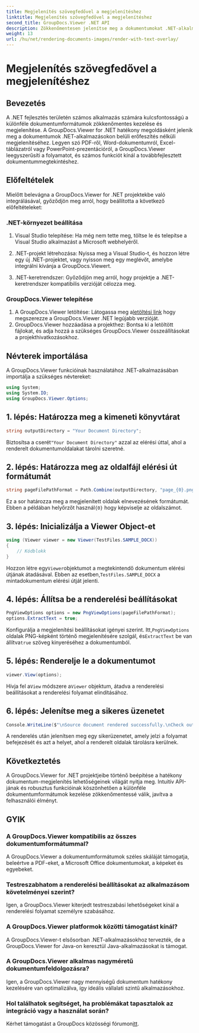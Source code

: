 ```yaml
---
title: Megjelenítés szövegfedővel a megjelenítéshez
linktitle: Megjelenítés szövegfedővel a megjelenítéshez
second_title: GroupDocs.Viewer .NET API
description: Zökkenőmentesen jelenítse meg a dokumentumokat .NET-alkalmazásokban a GroupDocs.Viewer segítségével, amely különféle formátumokat támogat a jobb felhasználói élmény érdekében.
weight: 13
url: /hu/net/rendering-documents-images/render-with-text-overlay/
---
```


# Megjelenítés szövegfedővel a megjelenítéshez

## Bevezetés
A .NET fejlesztés területén számos alkalmazás számára kulcsfontosságú a különféle dokumentumformátumok zökkenőmentes kezelése és megjelenítése. A GroupDocs.Viewer for .NET hatékony megoldásként jelenik meg a dokumentumok .NET-alkalmazásokon belüli erőfeszítés nélküli megjelenítéséhez. Legyen szó PDF-ről, Word-dokumentumról, Excel-táblázatról vagy PowerPoint-prezentációról, a GroupDocs.Viewer leegyszerűsíti a folyamatot, és számos funkciót kínál a továbbfejlesztett dokumentummegtekintéshez.
## Előfeltételek
Mielőtt belevágna a GroupDocs.Viewer for .NET projektekbe való integrálásával, győződjön meg arról, hogy beállította a következő előfeltételeket:
### .NET-környezet beállítása
1. Visual Studio telepítése: Ha még nem tette meg, töltse le és telepítse a Visual Studio alkalmazást a Microsoft webhelyéről.
   
2. .NET-projekt létrehozása: Nyissa meg a Visual Studio-t, és hozzon létre egy új .NET-projektet, vagy nyisson meg egy meglévőt, amelybe integrálni kívánja a GroupDocs.Viewert.
3. .NET-keretrendszer: Győződjön meg arról, hogy projektje a .NET-keretrendszer kompatibilis verzióját célozza meg.
### GroupDocs.Viewer telepítése
1.  A GroupDocs.Viewer letöltése: Látogassa meg a[letöltési link](https://releases.groupdocs.com/viewer/net/) hogy megszerezze a GroupDocs.Viewer .NET legújabb verzióját.
2. GroupDocs.Viewer hozzáadása a projekthez: Bontsa ki a letöltött fájlokat, és adja hozzá a szükséges GroupDocs.Viewer összeállításokat a projekthivatkozásokhoz.

## Névterek importálása
A GroupDocs.Viewer funkcióinak használatához .NET-alkalmazásában importálja a szükséges névtereket:
```csharp
using System;
using System.IO;
using GroupDocs.Viewer.Options;
```

## 1. lépés: Határozza meg a kimeneti könyvtárat
```csharp
string outputDirectory = "Your Document Directory";
```
 Biztosítsa a cserét`"Your Document Directory"` azzal az elérési úttal, ahol a renderelt dokumentumoldalakat tárolni szeretné.
## 2. lépés: Határozza meg az oldalfájl elérési út formátumát
```csharp
string pageFilePathFormat = Path.Combine(outputDirectory, "page_{0}.png");
```
 Ez a sor határozza meg a megjelenített oldalak elnevezésének formátumát. Ebben a példában helyőrzőt használ`{0}` hogy képviselje az oldalszámot.
## 3. lépés: Inicializálja a Viewer Object-et
```csharp
using (Viewer viewer = new Viewer(TestFiles.SAMPLE_DOCX))
{
    // Kódblokk
}
```
 Hozzon létre egy`Viewer`objektumot a megtekintendő dokumentum elérési útjának átadásával. Ebben az esetben,`TestFiles.SAMPLE_DOCX` a mintadokumentum elérési útját jelenti.
## 4. lépés: Állítsa be a renderelési beállításokat
```csharp
PngViewOptions options = new PngViewOptions(pageFilePathFormat);
options.ExtractText = true;
```
 Konfigurálja a megjelenítési beállításokat igényei szerint. Itt,`PngViewOptions` oldalak PNG-képként történő megjelenítésére szolgál, és`ExtractText` be van állítva`true` szöveg kinyeréséhez a dokumentumból.
## 5. lépés: Renderelje le a dokumentumot
```csharp
viewer.View(options);
```
 Hívja fel a`View` módszere a`Viewer` objektum, átadva a renderelési beállításokat a renderelési folyamat elindításához.
## 6. lépés: Jelenítse meg a sikeres üzenetet
```csharp
Console.WriteLine($"\nSource document rendered successfully.\nCheck output in {outputDirectory}.");
```
A renderelés után jelenítsen meg egy sikerüzenetet, amely jelzi a folyamat befejezését és azt a helyet, ahol a renderelt oldalak tárolásra kerülnek.

## Következtetés
A GroupDocs.Viewer for .NET projektjeibe történő beépítése a hatékony dokumentum-megjelenítés lehetőségeinek világát nyitja meg. Intuitív API-jának és robusztus funkcióinak köszönhetően a különféle dokumentumformátumok kezelése zökkenőmentessé válik, javítva a felhasználói élményt.
## GYIK
### A GroupDocs.Viewer kompatibilis az összes dokumentumformátummal?
A GroupDocs.Viewer a dokumentumformátumok széles skáláját támogatja, beleértve a PDF-eket, a Microsoft Office dokumentumokat, a képeket és egyebeket.
### Testreszabhatom a renderelési beállításokat az alkalmazásom követelményei szerint?
Igen, a GroupDocs.Viewer kiterjedt testreszabási lehetőségeket kínál a renderelési folyamat személyre szabásához.
### A GroupDocs.Viewer platformok közötti támogatást kínál?
A GroupDocs.Viewer-t elsősorban .NET-alkalmazásokhoz tervezték, de a GroupDocs.Viewer for Java-on keresztül Java-alkalmazásokat is támogat.
### A GroupDocs.Viewer alkalmas nagyméretű dokumentumfeldolgozásra?
Igen, a GroupDocs.Viewer nagy mennyiségű dokumentum hatékony kezelésére van optimalizálva, így ideális vállalati szintű alkalmazásokhoz.
### Hol találhatok segítséget, ha problémákat tapasztalok az integráció vagy a használat során?
 Kérhet támogatást a GroupDocs közösségi fórumon[itt](https://forum.groupdocs.com/c/viewer/9).